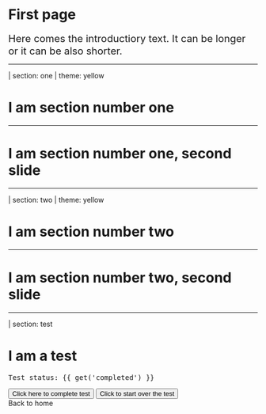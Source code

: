 # First page

<big><big>Here comes the introductiory text. It can be longer or it can be also shorter.</big></big>

<f-embed src="./menu.md" />

---

| section: one
| theme: yellow

# I am section number one

---

# I am section number one, second slide

---

| section: two
| theme: yellow

# I am section number two

---

# I am section number two, second slide

---

| section: test

# I am a test

<pre>Test status: {{ get('completed') }}</pre>

<f-inline>
<button @click="set('completed', true)">Click here to complete test</button>
<button @click="set('completed', false)">Click to start over the test</button>
</f-inline>

<div class="primary" @click="goto(0)">Back to home</div>